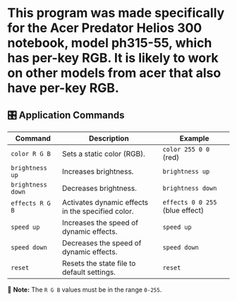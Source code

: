 # This program was made specifically for the Acer Predator Helios 300 notebook, model ph315-55, which has per-key RGB. It is likely to work on other models from acer that also have per-key RGB.

## 🎛️ Application Commands

| Command              | Description                                      | Example                          |
|----------------------|------------------------------------------------|----------------------------------|
| `color R G B`       | Sets a static color (RGB).                     | `color 255 0 0` (red)           |
| `brightness up`     | Increases brightness.                           | `brightness up`                 |
| `brightness down`   | Decreases brightness.                           | `brightness down`               |
| `effects R G B`     | Activates dynamic effects in the specified color. | `effects 0 0 255` (blue effect) |
| `speed up`         | Increases the speed of dynamic effects.         | `speed up`                      |
| `speed down`       | Decreases the speed of dynamic effects.         | `speed down`                    |
| `reset`            | Resets the state file to default settings.       | `reset`                         |

📌 **Note:** The `R G B` values must be in the range `0-255`.


